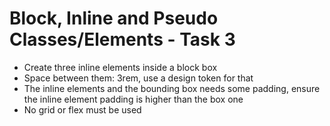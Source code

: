 # Block, Inline and Pseudo Classes/Elements - Task 3

- Create three inline elements inside a block box
- Space between them: 3rem, use a design token for that
- The inline elements and the bounding box needs some padding, ensure the inline
  element padding is higher than the box one
- No grid or flex must be used

